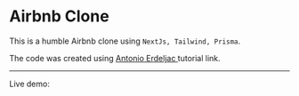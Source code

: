 # Airbnb Clone

This is a humble Airbnb clone using `NextJs, Tailwind, Prisma`.

The code was created using <a href="https://github.com/AntonioErdeljac/next13-airbnb-clone">Antonio Erdeljac
</a> tutorial link.

 ----
Live demo: 
<a href=""></a>

